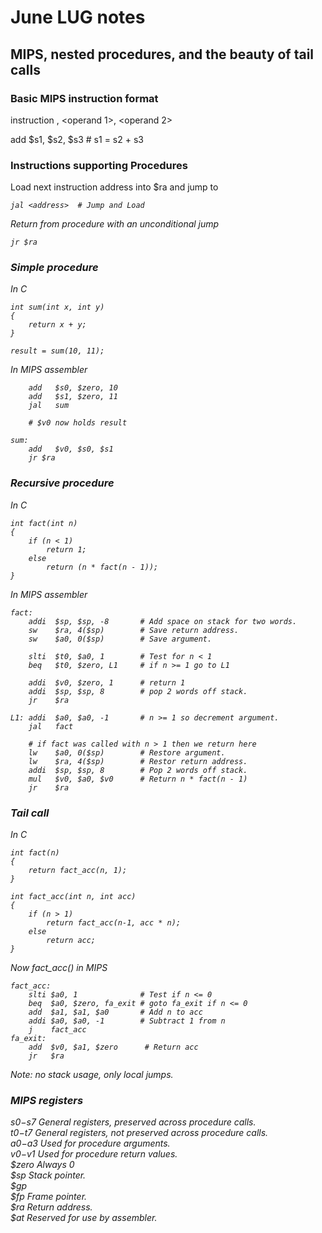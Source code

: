 June LUG notes
==============

MIPS, nested procedures, and the beauty of tail calls
-----------------------------------------------------

### Basic MIPS instruction format

instruction <dst>, <operand 1>, <operand 2>

add $s1, $s2, $s3  # s1 = s2 + s3


### Instructions supporting Procedures

Load next instruction address into $ra and jump to <address>

	jal <address>  # Jump and Load

Return from procedure with an unconditional jump

	jr $ra

### Simple procedure

In C


	int sum(int x, int y)
	{
		return x + y;
    }

	result = sum(10, 11);


In MIPS assembler
	
		add   $s0, $zero, 10
		add   $s1, $zero, 11
		jal   sum

		# $v0 now holds result

	sum: 
		add   $v0, $s0, $s1
		jr $ra


### Recursive procedure

In C

	int fact(int n)
	{
		if (n < 1)
			return 1;
		else
			return (n * fact(n - 1));
	}

In MIPS assembler

	fact:
		addi  $sp, $sp, -8       # Add space on stack for two words.
		sw    $ra, 4($sp)        # Save return address.
		sw    $a0, 0($sp)        # Save argument.
	
		slti  $t0, $a0, 1        # Test for n < 1
		beq   $t0, $zero, L1     # if n >= 1 go to L1

		addi  $v0, $zero, 1      # return 1
		addi  $sp, $sp, 8        # pop 2 words off stack.
		jr    $ra

	L1: addi  $a0, $a0, -1       # n >= 1 so decrement argument.
		jal   fact

		# if fact was called with n > 1 then we return here
		lw    $a0, 0($sp)        # Restore argument.
		lw    $ra, 4($sp)        # Restor return address.
		addi  $sp, $sp, 8        # Pop 2 words off stack.
		mul   $v0, $a0, $v0      # Return n * fact(n - 1)
		jr    $ra


### Tail call

In C

	int fact(n)
	{
		return fact_acc(n, 1);
	}

	int fact_acc(int n, int acc)
	{
		if (n > 1) 
			return fact_acc(n-1, acc * n);
		else
			return acc;
	}

Now fact_acc() in MIPS

	fact_acc:
		slti $a0, 1              # Test if n <= 0
		beq  $a0, $zero, fa_exit # goto fa_exit if n <= 0
		add  $a1, $a1, $a0       # Add n to acc
		addi $a0, $a0, -1        # Subtract 1 from n
		j    fact_acc
	fa_exit:
		add  $v0, $a1, $zero      # Return acc
		jr   $ra


Note: no stack usage, only local jumps.


### MIPS registers

$s0-$s7  General registers, preserved across procedure calls.  
$t0-$t7  General registers, not preserved across procedure calls.  
$a0-$a3  Used for procedure arguments.  
$v0-$v1  Used for procedure return values.  
$zero    Always 0  
$sp      Stack pointer.  
$gp      
$fp      Frame pointer.  
$ra      Return address.  
$at      Reserved for use by assembler.  